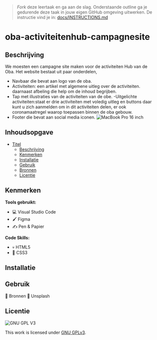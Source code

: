 > _Fork_ deze leertaak en ga aan de slag. Onderstaande outline ga je gedurende deze taak in jouw eigen GitHub omgeving uitwerken. De instructie vind je in: [docs/INSTRUCTIONS.md](docs/INSTRUCTIONS.md)

# oba-activiteitenhub-campagnesite

## Beschrijving
<!-- Voeg een link toe naar Github Pages 🌐-->
We moesten  een campagne site maken voor de activiteiten Hub van de Oba. Het website bestaat uit paar onderdelen,
- Navbaar die bevat aan logo van de oba.
- Activiteiten: een artikel met algemene uitleg over de activiteiten. daarnaast afbeling die help om de inhoud begrijben.
- Tap met illustraties van de activiteiten van de obe.
-Uitgelichte activiteiten:staat er drie activiteiten met voledig uitleg en buttons daar kunt u zich aanmelden om in dit activiteiten delen, er ook coronamaatregel waarop toepassen binnen de oba gebouw.
- Footer die bevat aan social media iconen.
![MacBook Pro 16 inch](https://user-images.githubusercontent.com/90189815/144242746-a306af5e-48d0-46ca-bc49-241672438897.png)

## Inhoudsopgave

- [Titel](#titel)
  * [Beschrijving](#beschrijving)
  * [Kenmerken](#kenmerken)
  * [Installatie](#installatie)
  * [Gebruik](#gebruik)
  * [Bronnen](#bronnen)
  * [Licentie](#licentie)

## Kenmerken
**Tools gebruikt:**
- 💻 Visual Studio Code
- 🖌️ Figma
- ✍️ Pen & Papier

**Code Skills:**
- 💀 HTML5
- 🧍 CSS3
## Installatie

## Gebruik

🥇 Bronnen
🌊 Unsplash

## Licentie

![GNU GPL V3](https://www.gnu.org/graphics/gplv3-127x51.png)

This work is licensed under [GNU GPLv3](./LICENSE).
